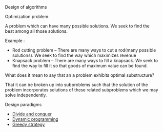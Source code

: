 Design of algorithms

<span id="anchor"></span>Optimization problem

A problem which can have many possible solutions. We seek to find the
best among all those solutions.

Example :

- Rod cutting problem – There are many ways to cut a rod(many possible
  solutions). We seek to find the way which maximizes revenue
- Knapsack problem – There are many ways to fill a knapsack. We seek to
  find the way to fill it so that goods of maximum value can be found.

What does it mean to say that an a problem exhibits
<span id="anchor-1"></span>optimal substructure?

That it can be broken up into subproblems such that the solution of the
problem incorporates solutions of these related subproblems which we may
solve independently.

Design paradigms

- [Divide and conquer](Divide%20and%20Conquer.md)
- [Dynamic programming](Dynamic%20programming.md)
- [Greedy strategy](Greedy%20Strategy.md)
